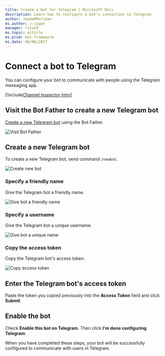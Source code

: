 ```yaml
---
title: Create a bot for Telegram | Microsoft Docs
description: Learn how to configure a bot's connection to Telegram.
author: JaymeMPerlman
ms.author: v-jaype
manager: rstand
ms.topic: article
ms.prod: bot-framework
ms.date: 06/06/2017
---
```


# Connect a bot to Telegram

You can configure your bot to communicate with people using the Telegram messaging app.

[!include[Channel Inspector intro](~/includes/snippet-channel-inspector.md)]

## Visit the Bot Father to create a new Telegram bot

[Create a new Telegram bot](https://telegram.me/botfather) using the Bot Father.

![Visit Bot Father](~/media/channels/tg-StepVisitBotFather.png)

## Create a new Telegram bot
To create a new Telegram bot, send command `/newbot`.

![Create new bot](~/media/channels/tg-StepNewBot.png)

### Specify a friendly name

Give the Telegram bot a friendly name.

![Give bot a friendly name](~/media/channels/tg-StepNameBot.png)

### Specify a username

Give the Telegram bot a unique username.

![Give bot a unique name](~/media/channels/tg-StepUsername.png)

### Copy the access token

Copy the Telegram bot's access token.

![Copy access token](~/media/channels/tg-StepBotCreated.png)

## Enter the Telegram bot's access token

Paste the token you copied previously into the **Access Token** field and click **Submit**.

## Enable the bot
Check **Enable this bot on Telegram**. Then click **I'm done configuring Telegram**.

When you have completed these steps, your bot will be successfully configured to communicate with users in Telegram.


